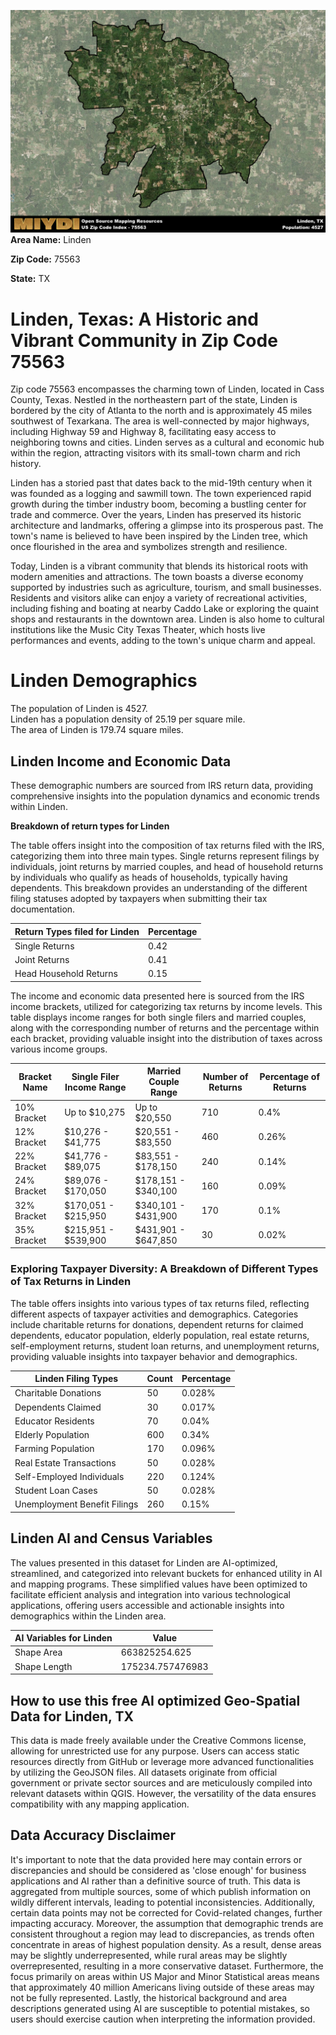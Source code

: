 ![Image Alt Text](../_images/75563.png)
**Area Name:** Linden

**Zip Code:** 75563

**State:** TX


# Linden, Texas: A Historic and Vibrant Community in Zip Code 75563

Zip code 75563 encompasses the charming town of Linden, located in Cass County, Texas. Nestled in the northeastern part of the state, Linden is bordered by the city of Atlanta to the north and is approximately 45 miles southwest of Texarkana. The area is well-connected by major highways, including Highway 59 and Highway 8, facilitating easy access to neighboring towns and cities. Linden serves as a cultural and economic hub within the region, attracting visitors with its small-town charm and rich history.

Linden has a storied past that dates back to the mid-19th century when it was founded as a logging and sawmill town. The town experienced rapid growth during the timber industry boom, becoming a bustling center for trade and commerce. Over the years, Linden has preserved its historic architecture and landmarks, offering a glimpse into its prosperous past. The town's name is believed to have been inspired by the Linden tree, which once flourished in the area and symbolizes strength and resilience.

Today, Linden is a vibrant community that blends its historical roots with modern amenities and attractions. The town boasts a diverse economy supported by industries such as agriculture, tourism, and small businesses. Residents and visitors alike can enjoy a variety of recreational activities, including fishing and boating at nearby Caddo Lake or exploring the quaint shops and restaurants in the downtown area. Linden is also home to cultural institutions like the Music City Texas Theater, which hosts live performances and events, adding to the town's unique charm and appeal.

# Linden Demographics

The population of Linden is 4527.  
Linden has a population density of 25.19 per square mile.  
The area of Linden is 179.74 square miles.  

## Linden Income and Economic Data

These demographic numbers are sourced from IRS return data, providing comprehensive insights into the population dynamics and economic trends within Linden.

**Breakdown of return types for Linden**

The table offers insight into the composition of tax returns filed with the IRS, categorizing them into three main types. Single returns represent filings by individuals, joint returns by married couples, and head of household returns by individuals who qualify as heads of households, typically having dependents. This breakdown provides an understanding of the different filing statuses adopted by taxpayers when submitting their tax documentation.

| Return Types filed for Linden                              | Percentage          |
|----------------------------------------------------------|---------------------|
| Single Returns                                            | 0.42 |
| Joint Returns                                             | 0.41 |
| Head Household Returns                                    | 0.15 |

The income and economic data presented here is sourced from the IRS income brackets, utilized for categorizing tax returns by income levels. This table displays income ranges for both single filers and married couples, along with the corresponding number of returns and the percentage within each bracket, providing valuable insight into the distribution of taxes across various income groups.

| Bracket Name       | Single Filer Income Range | Married Couple Range | Number of Returns | Percentage of Returns |
|--------------------|----------------------------|----------------------|-------------------|-----------------------|
| 10% Bracket        | Up to $10,275              | Up to $20,550        | 710 | 0.4% |
| 12% Bracket        | $10,276 - $41,775          | $20,551 - $83,550    | 460 | 0.26% |
| 22% Bracket        | $41,776 - $89,075          | $83,551 - $178,150   | 240 | 0.14% |
| 24% Bracket        | $89,076 - $170,050         | $178,151 - $340,100  | 160 | 0.09% |
| 32% Bracket        | $170,051 - $215,950        | $340,101 - $431,900  | 170 | 0.1% |
| 35% Bracket        | $215,951 - $539,900        | $431,901 - $647,850  | 30 | 0.02% |

### Exploring Taxpayer Diversity: A Breakdown of Different Types of Tax Returns in Linden

The table offers insights into various types of tax returns filed, reflecting different aspects of taxpayer activities and demographics. Categories include charitable returns for donations, dependent returns for claimed dependents, educator population, elderly population, real estate returns, self-employment returns, student loan returns, and unemployment returns, providing valuable insights into taxpayer behavior and demographics.

| Linden Filing Types                    | Count | Percentage |
|--------------------------------------|-------|------------|
| Charitable Donations                 | 50 | 0.028% |
| Dependents Claimed                   | 30 | 0.017% |
| Educator Residents                   | 70 | 0.04% |
| Elderly Population                   | 600 | 0.34% |
| Farming Population                   | 170 | 0.096% |
| Real Estate Transactions             | 50 | 0.028% |
| Self-Employed Individuals            | 220 | 0.124% |
| Student Loan Cases                   | 50 | 0.028% |
| Unemployment Benefit Filings         | 260 | 0.15% |

## Linden AI and Census Variables

The values presented in this dataset for Linden are AI-optimized, streamlined, and categorized into relevant buckets for enhanced utility in AI and mapping programs. These simplified values have been optimized to facilitate efficient analysis and integration into various technological applications, offering users accessible and actionable insights into demographics within the Linden area.

| AI Variables for Linden | Value |
|-------------|-------|
| Shape Area | 663825254.625 |
| Shape Length | 175234.757476983 |

## How to use this free AI optimized Geo-Spatial Data for Linden, TX

This data is made freely available under the Creative Commons license, allowing for unrestricted use for any purpose. Users can access static resources directly from GitHub or leverage more advanced functionalities by utilizing the GeoJSON files. All datasets originate from official government or private sector sources and are meticulously compiled into relevant datasets within QGIS. However, the versatility of the data ensures compatibility with any mapping application.

## Data Accuracy Disclaimer
It's important to note that the data provided here may contain errors or discrepancies and should be considered as 'close enough' for business applications and AI rather than a definitive source of truth. This data is aggregated from multiple sources, some of which publish information on wildly different intervals, leading to potential inconsistencies. Additionally, certain data points may not be corrected for Covid-related changes, further impacting accuracy. Moreover, the assumption that demographic trends are consistent throughout a region may lead to discrepancies, as trends often concentrate in areas of highest population density. As a result, dense areas may be slightly underrepresented, while rural areas may be slightly overrepresented, resulting in a more conservative dataset. Furthermore, the focus primarily on areas within US Major and Minor Statistical areas means that approximately 40 million Americans living outside of these areas may not be fully represented. Lastly, the historical background and area descriptions generated using AI are susceptible to potential mistakes, so users should exercise caution when interpreting the information provided.
